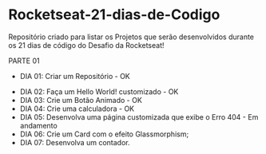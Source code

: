 # Rocketseat-21-dias-de-Codigo

Repositório criado para listar os Projetos que serão desenvolvidos durante os 21 dias de código do Desafio da Rocketseat! 

PARTE 01 
* DIA 01: Criar um Repositório - OK
- DIA 02: Faça um Hello World! customizado - OK
- DIA 03: Crie um Botão Animado - OK
- DIA 04: Crie uma calculadora - OK
- DIA 05: Desenvolva uma página customizada que exibe o Erro 404 - Em andamento
- DIA 06: Crie um Card com o efeito Glassmorphism;
- DIA 07: Desenvolva um contador. 
